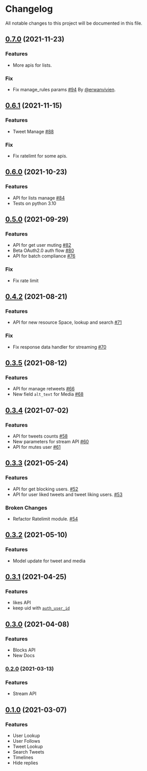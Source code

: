 # Changelog

All notable changes to this project will be documented in this file.

## [0.7.0](https://github.com/sns-sdks/python-twitter/v0.7.0) (2021-11-23)

### Features

- More apis for lists.

### Fix

- Fix manage_rules params [#94](https://github.com/sns-sdks/python-twitter/pull/94) By [@erwanvivien](https://github.com/erwanvivien).


## [0.6.1](https://github.com/sns-sdks/python-twitter/v0.6.1) (2021-11-15)

### Features

- Tweet Manage [#88](https://github.com/sns-sdks/python-twitter/issues/88)

### Fix

-  Fix ratelimt for some apis.


## [0.6.0](https://github.com/sns-sdks/python-twitter/v0.6.0) (2021-10-23)

### Features

- API for lists manage [#84](https://github.com/sns-sdks/python-twitter/issues/84)
- Tests on python 3.10

## [0.5.0](https://github.com/sns-sdks/python-twitter/v0.5.0) (2021-09-29)

### Features

- API for get user muting [#82](https://github.com/sns-sdks/python-twitter/issues/82)
- Beta OAuth2.0 auth flow [#80](https://github.com/sns-sdks/python-twitter/issues/80) 
- API for batch compliance [#76](https://github.com/sns-sdks/python-twitter/issues/76)

### Fix

- Fix rate limit 

## [0.4.2](https://github.com/sns-sdks/python-twitter/v0.4.2) (2021-08-21)

### Features

- API for new resource Space, lookup and search [#71](https://github.com/sns-sdks/python-twitter/issues/71)

### Fix

- Fix response data handler for streaming [#70](https://github.com/sns-sdks/python-twitter/issues/70)


## [0.3.5](https://github.com/sns-sdks/python-twitter/v0.3.5) (2021-08-12)

### Features

- API for manage retweets [#66](https://github.com/sns-sdks/python-twitter/issues/66)
- New field `alt_text` for Media [#68](https://github.com/sns-sdks/python-twitter/issues/68)


## [0.3.4](https://github.com/sns-sdks/python-twitter/v0.3.4) (2021-07-02)

### Features

- API for tweets counts [#58](https://github.com/sns-sdks/python-twitter/issues/58)
- New parameters for stream API [#60](https://github.com/sns-sdks/python-twitter/issues/60)
- API for mutes user [#61](https://github.com/sns-sdks/python-twitter/issues/61)


## [0.3.3](https://github.com/sns-sdks/python-twitter/v0.3.3) (2021-05-24)

### Features

- API for get blocking users.  [#52](https://github.com/sns-sdks/python-twitter/issues/52)
- API for user liked tweets and tweet liking users.  [#53](https://github.com/sns-sdks/python-twitter/issues/53)

### Broken Changes

- Refactor Ratelimit module.  [#54](https://github.com/sns-sdks/python-twitter/issues/54)


## [0.3.2](https://github.com/sns-sdks/python-twitter/v0.3.2) (2021-05-10)

### Features

- Model update for tweet and media


## [0.3.1](https://github.com/sns-sdks/python-twitter/v0.3.1) (2021-04-25)

### Features

- likes API
- keep uid with [`auth_user_id`](https://github.com/sns-sdks/python-twitter/pull/44)


## [0.3.0](https://github.com/sns-sdks/python-twitter/v0.3.0) (2021-04-08)

### Features

- Blocks API
- New Docs


### [0.2.0](https://github.com/sns-sdks/python-twitter/v0.2.0) (2021-03-13)

### Features

- Stream API


## [0.1.0](https://github.com/sns-sdks/python-twitter/v0.1.0) (2021-03-07)

### Features

- User Lookup
- User Follows
- Tweet Lookup
- Search Tweets
- Timelines
- Hide replies
